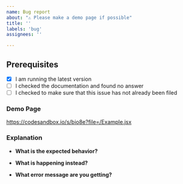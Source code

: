 ```yaml
---
name: Bug report
about: "⚠️ Please make a demo page if possible"
title: ''
labels: 'bug'
assignees: ''

---
```


## Prerequisites

- [x] I am running the latest version
- [ ] I checked the documentation and found no answer
- [ ] I checked to make sure that this issue has not already been filed

### Demo Page
<!--- ❗ If possible, clone & modify the below template to reproduce your issue -->
https://codesandbox.io/s/bio8e?file=/Example.jsx


### Explanation

- **What is the expected behavior?**

- **What is happening instead?**

- **What error message are you getting?**
